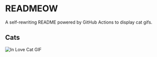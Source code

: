# READMEOW

A self-rewriting README powered by GitHub Actions to display cat gifs.

## Cats

![In Love Cat GIF](https://media1.giphy.com/media/MDJ9IbxxvDUQM/200.gif?cid=9acd02daj70hvl4qt5iuhhh9nvxsm3jywdn2jhvewd70o911&ep=v1_gifs_search&rid=200.gif&ct=g)
